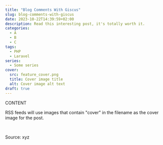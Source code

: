 ```yaml
---
title: "Blog Comments With Giscus"
slug: blog-comments-with-giscus
date: 2023-10-22T14:39:59+02:00
description: Read this interesting post, it's totally worth it.
categories:
  - A
  - B
  - C
tags:
  - PHP
  - Laravel
series:
  - Some series
cover:
  src: feature_cover.png
  title: Cover image title
  alt: Cover image alt text
draft: true
---
```


CONTENT

RSS feeds will use images that contain "cover" in the filename as the cover image for the post.

&nbsp;

Source: xyz
